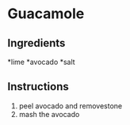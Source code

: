 # Guacamole
## Ingredients
*lime
*avocado
*salt
## Instructions
1. peel avocado and removestone
2. mash the avocado
